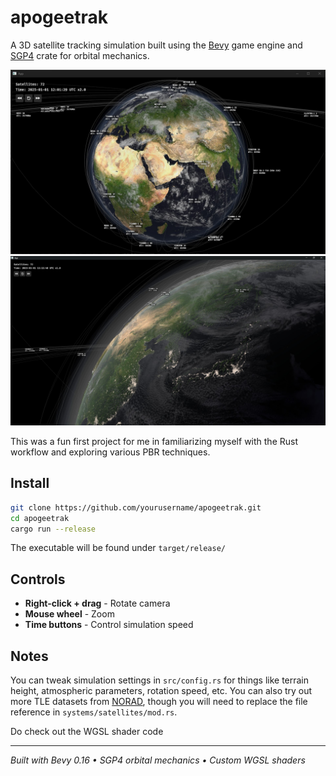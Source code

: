 # apogeetrak

A 3D satellite tracking simulation built using the [Bevy](https://bevy.org/) game engine and [SGP4](https://github.com/neuromorphicsystems/sgp4) crate for orbital mechanics.

![](assets/1.jpg)
![](assets/2.jpg)

This was a fun first project for me in familiarizing myself with the Rust workflow and exploring various PBR techniques.

## Install

```bash
git clone https://github.com/yourusername/apogeetrak.git
cd apogeetrak
cargo run --release
```

The executable will be found under `target/release/`

## Controls

- **Right-click + drag** - Rotate camera
- **Mouse wheel** - Zoom
- **Time buttons** - Control simulation speed

## Notes

You can tweak simulation settings in `src/config.rs` for things like terrain height, atmospheric parameters, rotation speed, etc.
You can also try out more TLE datasets from [NORAD](https://celestrak.org/NORAD/elements/), though you will need to replace the file reference in `systems/satellites/mod.rs`.

Do check out the WGSL shader code

---

*Built with Bevy 0.16 • SGP4 orbital mechanics • Custom WGSL shaders*